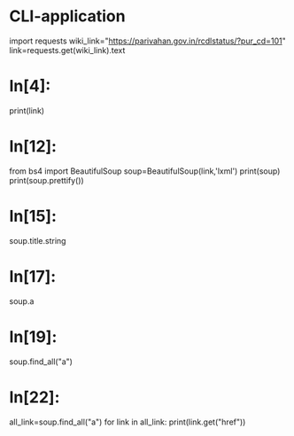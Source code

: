 # CLI-application
import requests
wiki_link="https://parivahan.gov.in/rcdlstatus/?pur_cd=101"
link=requests.get(wiki_link).text


# In[4]:


print(link)


# In[12]:


from bs4 import BeautifulSoup
soup=BeautifulSoup(link,'lxml')
print(soup)
print(soup.prettify())


# In[15]:


soup.title.string


# In[17]:


soup.a


# In[19]:


soup.find_all("a")


# In[22]:


all_link=soup.find_all("a")
for link in all_link:
    print(link.get("href"))
